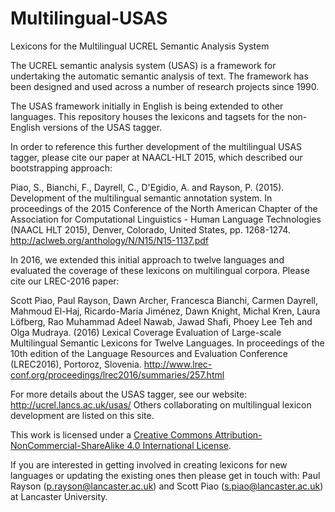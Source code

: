 # Multilingual-USAS
Lexicons for the Multilingual UCREL Semantic Analysis System 

The UCREL semantic analysis system (USAS) is a framework for undertaking 
the automatic semantic analysis of text. The framework has been designed 
and used across a number of research projects since 1990.

The USAS framework initially in English is being extended to other languages.
This repository houses the lexicons and tagsets for the non-English versions
of the USAS tagger.

In order to reference this further development of the multilingual USAS 
tagger, please cite our paper at NAACL-HLT 2015, which described our bootstrapping approach: 

Piao, S., Bianchi, F., Dayrell, C., D'Egidio, A. and Rayson, P. (2015). 
Development of the multilingual semantic annotation system. In 
proceedings of the 2015 Conference of the North American Chapter of the 
Association for Computational Linguistics - Human Language Technologies 
(NAACL HLT 2015), Denver, Colorado, United States, pp. 1268-1274.
http://aclweb.org/anthology/N/N15/N15-1137.pdf

In 2016, we extended this initial approach to twelve languages and evaluated the 
coverage of these lexicons on multilingual corpora. Please cite our LREC-2016 paper:

Scott Piao, Paul Rayson, Dawn Archer, Francesca Bianchi, Carmen Dayrell, Mahmoud El-Haj, 
Ricardo-María Jiménez, Dawn Knight, Michal Kren, Laura Löfberg, Rao Muhammad Adeel Nawab, 
Jawad Shafi, Phoey Lee Teh and Olga Mudraya. (2016) 
Lexical Coverage Evaluation of Large-scale Multilingual Semantic Lexicons for Twelve Languages. 
In proceedings of the 10th edition of the Language Resources and Evaluation Conference 
(LREC2016), Portoroz, Slovenia.
http://www.lrec-conf.org/proceedings/lrec2016/summaries/257.html

For more details about the USAS tagger, see our website:
http://ucrel.lancs.ac.uk/usas/
Others collaborating on multilingual lexicon development are listed on this site.

This work is licensed under a 
<a rel="license" href="http://creativecommons.org/licenses/by-nc-sa/4.0/">Creative 
Commons Attribution-NonCommercial-ShareAlike 4.0 International 
License</a>.

If you are interested in getting involved in creating lexicons for new 
languages or updating the existing ones then please get in touch with: 
Paul Rayson (p.rayson@lancaster.ac.uk) and Scott Piao 
(s.piao@lancaster.ac.uk) at Lancaster University.

